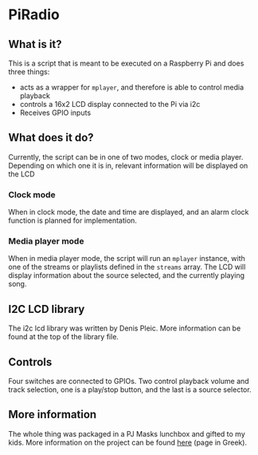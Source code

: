 # PiRadio

## What is it?

This is a script that is meant to be executed on a Raspberry Pi and does three things:
   * acts as a wrapper for `mplayer`, and therefore is able to control media playback
   * controls a 16x2 LCD display connected to the Pi via i2c
   * Receives GPIO inputs

## What does it do?

Currently, the script can be in one of two modes, clock or media player. Depending 
on which one it is in, relevant information will be displayed on the LCD

### Clock mode

When in clock mode, the date and time are displayed, and an alarm clock function 
is planned for implementation.

### Media player mode

When in media player mode, the script will run an `mplayer` instance, with one 
of the streams or playlists defined in the `streams` array. The LCD will display 
information about the source selected, and the currently playing song.

## I2C LCD library
The i2c lcd library was written by Denis Pleic. More information can be found 
at the top of the library file.

## Controls
Four switches are connected to GPIOs. Two control playback volume and track selection, 
one is a play/stop button, and the last is a source selector.

## More information
The whole thing was packaged in a PJ Masks lunchbox and gifted to my kids. More 
information on the project can be found [here](https://www.mantzouneas.gr/projects/piradio/) (page in Greek).

